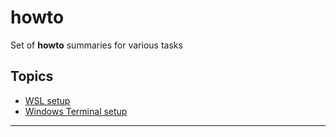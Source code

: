 # __howto__

Set of __howto__ summaries for various tasks

## Topics

- [WSL setup](topics/howto-wsl.md)
- [Windows Terminal setup](topics/howto-winterm.md)

---
